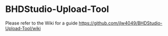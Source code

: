 # BHDStudio-Upload-Tool

Please refer to the Wiki for a guide
https://github.com/jlw4049/BHDStudio-Upload-Tool/wiki
